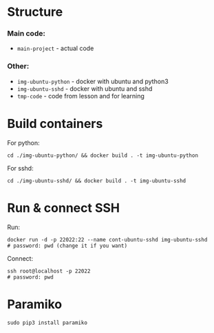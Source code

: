 # Structure
### Main code:  
- `main-project` - actual code
### Other:  
- `img-ubuntu-python` - docker with ubuntu and python3  
- `img-ubuntu-sshd` - docker with ubuntu and sshd  
- `tmp-code` - code from lesson and for learning
# Build containers
For python:  
```
cd ./img-ubuntu-python/ && docker build . -t img-ubuntu-python
```
For sshd:
```
cd ./img-ubuntu-sshd/ && docker build . -t img-ubuntu-sshd
```
# Run & connect SSH
Run:
```
docker run -d -p 22022:22 --name cont-ubuntu-sshd img-ubuntu-sshd 
# password: pwd (change it if you want)
```
Connect:
```
ssh root@localhost -p 22022
# password: pwd
```
# Paramiko
```
sudo pip3 install paramiko
```
